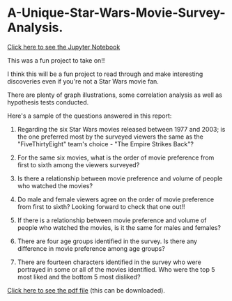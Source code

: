 # A-Unique-Star-Wars-Movie-Survey-Analysis.
[Click here to see the Jupyter Notebook](Star+Wars+Survey4+II.ipynb)

This was a fun project to take on!!

I think this will be a fun project to read through and make interesting discoveries even if you're not a Star Wars movie fan.

There are plenty of graph illustrations, some correlation analysis as well as hypothesis tests conducted.

Here's a sample of the questions answered in this report:

1. Regarding the six Star Wars movies released between 1977 and 2003; is the one preferred most by the surveyed viewers the same as the "FiveThirtyEight" team's choice - "The Empire Strikes Back"?

2. For the same six movies, what is the order of movie preference from first to sixth among the viewers surveyed?

3. Is there a relationship between movie preference and volume of people who watched the movies?

4. Do male and female viewers agree on the order of movie preference from first to sixth? Looking forward to check that one out!!

5. If there is a relationship between movie preference and volume of people who watched the movies, is it the same for males and females?

6. There are four age groups identified in the survey. Is there any difference in movie preference among age groups?

7. There are fourteen characters identified in the survey who were portrayed in some or all of the movies identified. Who were the top 5 most liked and the bottom 5 most disliked?

[Click here to see the pdf file](Star+Wars+Survey4.pdf) (this can be downloaded).
